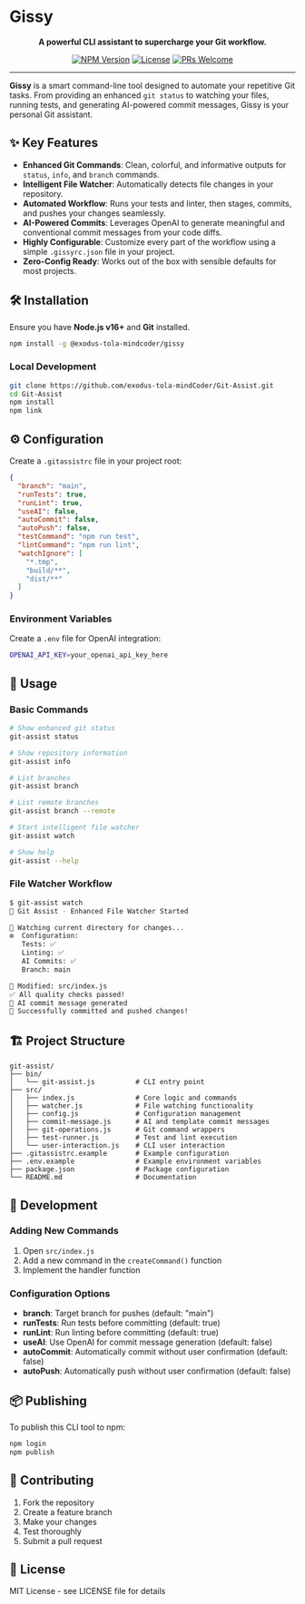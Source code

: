 # Gissy

<p align="center">
  <strong>A powerful CLI assistant to supercharge your Git workflow.</strong>
</p>

<p align="center">
  <a href="https://www.npmjs.com/package/@exodus-tola-mindcoder/gissy"><img src="https://img.shields.io/npm/v/@exodus-tola-mindcoder/gissy.svg" alt="NPM Version"></a>
  <a href="https://github.com/exodus-tola-mindCoder/Git-Assist/blob/main/LICENSE"><img src="https://img.shields.io/npm/l/@exodus-tola-mindcoder/gissy.svg" alt="License"></a>
  <a href="https://github.com/exodus-tola-mindCoder/Git-Assist/pulls"><img src="https://img.shields.io/badge/PRs-welcome-brightgreen.svg" alt="PRs Welcome"></a>
</p>

---

**Gissy** is a smart command-line tool designed to automate your repetitive Git tasks. From providing an enhanced `git status` to watching your files, running tests, and generating AI-powered commit messages, Gissy is your personal Git assistant.

## ✨ Key Features

-   **Enhanced Git Commands**: Clean, colorful, and informative outputs for `status`, `info`, and `branch` commands.
-   **Intelligent File Watcher**: Automatically detects file changes in your repository.
-   **Automated Workflow**: Runs your tests and linter, then stages, commits, and pushes your changes seamlessly.
-   **AI-Powered Commits**: Leverages OpenAI to generate meaningful and conventional commit messages from your code diffs.
-   **Highly Configurable**: Customize every part of the workflow using a simple `.gissyrc.json` file in your project.
-   **Zero-Config Ready**: Works out of the box with sensible defaults for most projects.

## 🛠️ Installation

Ensure you have **Node.js v16+** and **Git** installed.

```bash
npm install -g @exodus-tola-mindcoder/gissy
```

### Local Development

```bash
git clone https://github.com/exodus-tola-mindCoder/Git-Assist.git
cd Git-Assist
npm install
npm link
```

## ⚙️ Configuration

Create a `.gitassistrc` file in your project root:

```json
{
  "branch": "main",
  "runTests": true,
  "runLint": true,
  "useAI": false,
  "autoCommit": false,
  "autoPush": false,
  "testCommand": "npm run test",
  "lintCommand": "npm run lint",
  "watchIgnore": [
    "*.tmp",
    "build/**",
    "dist/**"
  ]
}
```

### Environment Variables

Create a `.env` file for OpenAI integration:

```bash
OPENAI_API_KEY=your_openai_api_key_here
```

## 📖 Usage

### Basic Commands

```bash
# Show enhanced git status
git-assist status

# Show repository information
git-assist info

# List branches
git-assist branch

# List remote branches
git-assist branch --remote

# Start intelligent file watcher
git-assist watch

# Show help
git-assist --help
```

### File Watcher Workflow

```bash
$ git-assist watch
👀 Git Assist - Enhanced File Watcher Started

📁 Watching current directory for changes...
⚙️  Configuration:
   Tests: ✅
   Linting: ✅
   AI Commits: ✅
   Branch: main

📝 Modified: src/index.js
✅ All quality checks passed!
💭 AI commit message generated
🚀 Successfully committed and pushed changes!
```

## 🏗️ Project Structure

```
git-assist/
├── bin/
│   └── git-assist.js          # CLI entry point
├── src/
│   ├── index.js               # Core logic and commands
│   ├── watcher.js             # File watching functionality
│   ├── config.js              # Configuration management
│   ├── commit-message.js      # AI and template commit messages
│   ├── git-operations.js      # Git command wrappers
│   ├── test-runner.js         # Test and lint execution
│   └── user-interaction.js    # CLI user interaction
├── .gitassistrc.example       # Example configuration
├── .env.example               # Example environment variables
├── package.json               # Package configuration
└── README.md                  # Documentation
```

## 🔧 Development

### Adding New Commands

1. Open `src/index.js`
2. Add a new command in the `createCommand()` function
3. Implement the handler function

### Configuration Options

- **branch**: Target branch for pushes (default: "main")
- **runTests**: Run tests before committing (default: true)
- **runLint**: Run linting before committing (default: true)
- **useAI**: Use OpenAI for commit message generation (default: false)
- **autoCommit**: Automatically commit without user confirmation (default: false)
- **autoPush**: Automatically push without user confirmation (default: false)

## 📦 Publishing

To publish this CLI tool to npm:

```bash
npm login
npm publish
```

## 🤝 Contributing

1. Fork the repository
2. Create a feature branch
3. Make your changes
4. Test thoroughly
5. Submit a pull request

## 📄 License

MIT License - see LICENSE file for details
